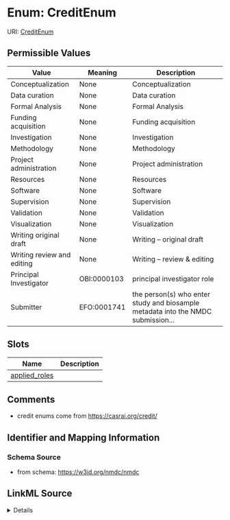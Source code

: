 # Enum: CreditEnum



URI: [CreditEnum](CreditEnum.md)

## Permissible Values

| Value | Meaning | Description |
| --- | --- | --- |
| Conceptualization | None | Conceptualization |
| Data curation | None | Data curation |
| Formal Analysis | None | Formal Analysis |
| Funding acquisition | None | Funding acquisition |
| Investigation | None | Investigation |
| Methodology | None | Methodology |
| Project administration | None | Project administration |
| Resources | None | Resources |
| Software | None | Software |
| Supervision | None | Supervision |
| Validation | None | Validation |
| Visualization | None | Visualization |
| Writing original draft | None | Writing – original draft |
| Writing review and editing | None | Writing – review & editing |
| Principal Investigator | OBI:0000103 | principal investigator role |
| Submitter | EFO:0001741 | the person(s) who enter study and biosample metadata into the NMDC submission... |




## Slots

| Name | Description |
| ---  | --- |
| [applied_roles](applied_roles.md) |  |






## Comments

* credit enums come from https://casrai.org/credit/

## Identifier and Mapping Information







### Schema Source


* from schema: https://w3id.org/nmdc/nmdc




## LinkML Source

<details>
```yaml
name: credit enum
comments:
- credit enums come from https://casrai.org/credit/
from_schema: https://w3id.org/nmdc/nmdc
rank: 1000
permissible_values:
  Conceptualization:
    text: Conceptualization
    description: Conceptualization
  Data curation:
    text: Data curation
    description: Data curation
  Formal Analysis:
    text: Formal Analysis
    description: Formal Analysis
  Funding acquisition:
    text: Funding acquisition
    description: Funding acquisition
  Investigation:
    text: Investigation
    description: Investigation
  Methodology:
    text: Methodology
    description: Methodology
  Project administration:
    text: Project administration
    description: Project administration
  Resources:
    text: Resources
    description: Resources
  Software:
    text: Software
    description: Software
  Supervision:
    text: Supervision
    description: Supervision
  Validation:
    text: Validation
    description: Validation
  Visualization:
    text: Visualization
    description: Visualization
  Writing original draft:
    text: Writing original draft
    description: Writing – original draft
  Writing review and editing:
    text: Writing review and editing
    description: Writing – review & editing
  Principal Investigator:
    text: Principal Investigator
    description: principal investigator role
    meaning: OBI:0000103
  Submitter:
    text: Submitter
    description: the person(s) who enter study and biosample metadata into the NMDC
      submission portal
    meaning: EFO:0001741

```
</details>